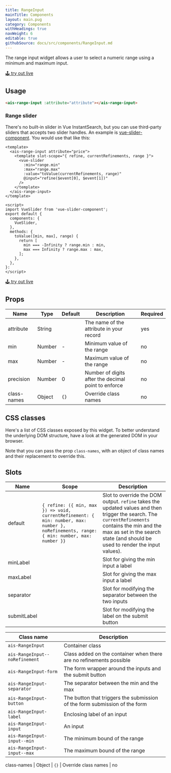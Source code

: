 ```yaml
---
title: RangeInput
mainTitle: Components
layout: main.pug
category: Components
withHeadings: true
navWeight: 6
editable: true
githubSource: docs/src/components/RangeInput.md
---
```


The range input widget allows a user to select a numeric range using a minimum and maximum input.

<a class="btn btn-static-theme" href="stories/?selectedKind=RangeInput">🕹 try out live</a>

## Usage

```html
<ais-range-input :attribute="attribute"></ais-range-input>
```

### Range slider

There's no built-in slider in Vue InstantSearch, but you can use third-party sliders that accepts two slider handles. An example is [vue-slider-component](https://github.com/NightCatSama/vue-slider-component). You would use that like this:

```vue
<template>
  <ais-range-input attribute="price">
    <template slot-scope="{ refine, currentRefinements, range }">
      <vue-slider
        :min="range.min"
        :max="range.max"
        :value="toValue(currentRefinements, range)"
        @input="refine($event[0], $event[1])"
      />
    </template>
  </ais-range-input>
</template>

<script>
import VueSlider from 'vue-slider-component';
export default {
  components: {
    VueSlider,
  },
  methods: {
    toValue([min, max], range) {
      return [
        min === -Infinity ? range.min : min,
        max === Infinity ? range.max : max,
      ];
    },
  },
}:
</script>
```

<a class="btn btn-static-theme" href="stories/?selectedKind=RangeInput&selectedStory=with%20vue-slider-component">🕹 try out live</a>

## Props

Name | Type | Default | Description | Required
---|---|---|---|---
attribute | String | | The name of the attribute in your record | yes
min | Number | - | Minimum value of the range | no
max | Number | - | Maximum value of the range | no
precision | Number | 0 | Number of digits after the decimal point to enforce | no
class-names | Object | `{}` | Override class names | no

## CSS classes

Here's a list of CSS classes exposed by this widget. To better understand the underlying
DOM structure, have a look at the generated DOM in your browser.

Note that you can pass the prop `class-names`, with an object of class names and their replacement to override this.

## Slots

Name | Scope | Description
---|---|---
default | `{ refine: ({ min, max }) => void, currentRefinement: { min: number, max: number }, noRefinements, range: { min: number, max: number }}` | Slot to override the DOM output. `refine` takes the updated values and then trigger the search. The `currentRefinements` contains the min and the max as set in the search state (and should be used to render the input values).
minLabel | | Slot for giving the min input a label
maxLabel | | Slot for giving the max input a label
separator| | Slot for modifying the separator between the two inputs
submitLabel | | Slot for modifying the label on the submit button


Class name | Description
---|---
`ais-RangeInput` | Container class
`ais-RangeInput--noRefinement` | Class added on the container when there are no refinements possible
`ais-RangeInput-form` | The form wrapper around the inputs and the submit button
`ais-RangeInput-separator` | The separator between the min and the max
`ais-RangeInput-button` | The button that triggers the submission of the form submission of the form
`ais-RangeInput-label` | Enclosing label of an input
`ais-RangeInput-input` | An input
`ais-RangeInput-input--min` | The minimum bound of the range
`ais-RangeInput-input--max` | The maximum bound of the range

class-names | Object | `{}` | Override class names | no
